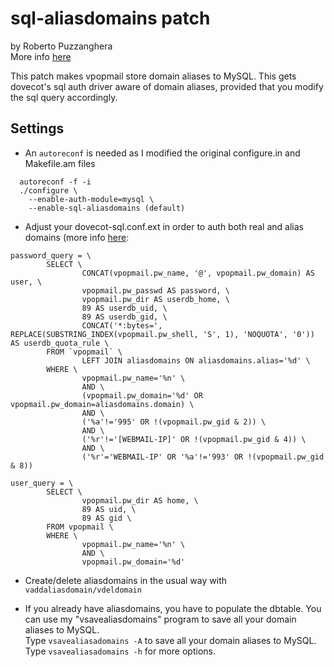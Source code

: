 # sql-aliasdomains patch

by Roberto Puzzanghera  
More info [here](https://notes.sagredo.eu/en/qmail-notes-185/dovecot-vpopmail-auth-driver-removal-241.html)

This patch makes vpopmail store domain aliases to MySQL. This gets dovecot's sql auth driver aware of domain aliases, provided that you modify the sql query accordingly.

## Settings

* An `autoreconf` is needed as I modified the original configure.in and Makefile.am files

```
  autoreconf -f -i
  ./configure \
	--enable-auth-module=mysql \
	--enable-sql-aliasdomains (default)
```

* Adjust your dovecot-sql.conf.ext in order to auth both real and alias domains (more info [here](https://notes.sagredo.eu/en/qmail-notes-185/installing-dovecot-and-sieve-on-a-vpopmail-qmail-server-28.html#sql):

```
password_query = \
        SELECT \
                CONCAT(vpopmail.pw_name, '@', vpopmail.pw_domain) AS user, \
                vpopmail.pw_passwd AS password, \
                vpopmail.pw_dir AS userdb_home, \
                89 AS userdb_uid, \
                89 AS userdb_gid, \
                CONCAT('*:bytes=', REPLACE(SUBSTRING_INDEX(vpopmail.pw_shell, 'S', 1), 'NOQUOTA', '0')) AS userdb_quota_rule \
        FROM `vpopmail` \
                LEFT JOIN aliasdomains ON aliasdomains.alias='%d' \
        WHERE \
                vpopmail.pw_name='%n' \
                AND \
                (vpopmail.pw_domain='%d' OR vpopmail.pw_domain=aliasdomains.domain) \
                AND \
                ('%a'!='995' OR !(vpopmail.pw_gid & 2)) \
                AND \
                ('%r'!='[WEBMAIL-IP]' OR !(vpopmail.pw_gid & 4)) \
                AND \
                ('%r'='WEBMAIL-IP' OR '%a'!='993' OR !(vpopmail.pw_gid & 8))

user_query = \
        SELECT \
                vpopmail.pw_dir AS home, \
                89 AS uid, \
                89 AS gid \
        FROM vpopmail \
        WHERE \
                vpopmail.pw_name='%n' \
                AND \
                vpopmail.pw_domain='%d'

```

* Create/delete aliasdomains in the usual way with `vaddaliasdomain/vdeldomain`

* If you already have aliasdomains, you have to populate the dbtable. You can use my "vsavealiasdomains" program to save all your domain aliases to MySQL.  
  Type `vsavealiasadomains -A` to save all your domain aliases to MySQL.  
  Type `vsavealiasadomains -h` for more options.
